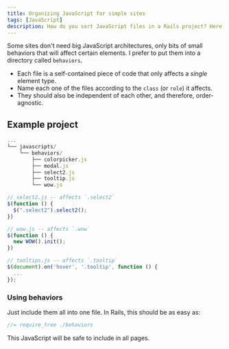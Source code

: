 ```yaml
---
title: Organizing JavaScript for simple sites
tags: [JavaScript]
description: How do you sort JavaScript files in a Rails project? Here's one way.
---
```


Some sites don't need big JavaScript architectures, only bits of small behaviors that will affect certain elements. I prefer to put them into a directory called `behaviors`.

* Each file is a self-contained piece of code that only affects a *single* element type.
* Name each one of the files according to the `class` (or `role`) it affects.
* They should also be independent of each other, and therefore, order-agnostic.

## Example project

```js
...
└── javascripts/
    └── behaviors/
        ├── colorpicker.js
        ├── modal.js
        ├── select2.js
        ├── tooltip.js
        └── wow.js
```

```js
// select2.js -- affects `.select2`
$(function () {
  $(".select2").select2();
})
```

```js
// wow.js -- affects `.wow`
$(function () {
  new WOW().init();
})
```

```js
// tooltips.js -- affects `.tooltip`
$(document).on('hover', '.tooltip', function () {
  ...
});
```

### Using behaviors
Just include them all into one file. In Rails, this should be as easy as:

```js
//= require_tree ./behaviors
```

This JavaScript will be safe to include in all pages.
